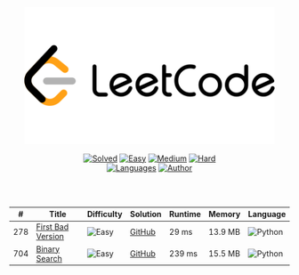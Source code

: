 <div align="center">
<img src="https://github.com/CrutchTheClutch/LeetCode/raw/master/logo.png" width="450" height="auto"/>

[![Solved](https://img.shields.io/badge/Solved-6/2093-337ab7.svg?style=flat)](https://github.com/CrutchTheClutch/HackerRank#table-of-contents)
[![Easy](https://img.shields.io/badge/Easy-2-5cb85c.svg?style=flat)](https://github.com/CrutchTheClutch/HackerRank#table-of-contents)
[![Medium](https://img.shields.io/badge/Medium-0-f0ad4e.svg?style=flat)](https://github.com/CrutchTheClutch/HackerRank#table-of-contents)
[![Hard](https://img.shields.io/badge/Hard-0-d9534f.svg?style=flat)](https://github.com/CrutchTheClutch/HackerRank#table-of-contents)
</br>
[![Languages](https://img.shields.io/badge/Languages-Python,%20C++-red.svg?style=flat)](https://github.com/CrutchTheClutch/HackerRank#table-of-contents)
[![Author](https://img.shields.io/badge/Author-SamSo-blue.svg?style=flat)](https://leetcode.com/CrutchTheClutch/)

</div>
</br>
</br>


| #    | Title                                                                                                                           | Difficulty                                                           | Solution                                                                                    | Runtime | Memory | Language                                                                      |
| ---- | ------------------------------------------------------------------------------------------------------------------------------- | -------------------------------------------------------------------- | ------------------------------------------------------------------------------------------- | ------- | ------ | ----------------------------------------------------------------------------- |
| 278  | [First Bad Version](https://leetcode.com/problems/first-bad-version/)                                                           | ![Easy](https://img.shields.io/badge/Easy-5cb85c.svg?style=flat)     | [GitHub](Solutions/1.%20Two%20Sum/Solution.cs)                                              | 29 ms   | 13.9 MB| ![Python](https://img.shields.io/badge/Python--178600.svg?style=flat)         |
| 704  | [Binary Search](https://leetcode.com/problems/binary-search/)                                                                   | ![Easy](https://img.shields.io/badge/Easy-5cb85c.svg?style=flat)     | [GitHub](Solutions/1.%20Two%20Sum/Solution.cs)                                              | 239 ms  | 15.5 MB| ![Python](https://img.shields.io/badge/Python--178600.svg?style=flat)         |
